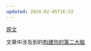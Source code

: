 ```yaml
---
updated: 2024-02-05T16:53
---
```


[原文](https://sspai.com/post/61459)

文章中涉及到的[构建你的第二大脑](https://www.buildingasecondbrain.com/)
